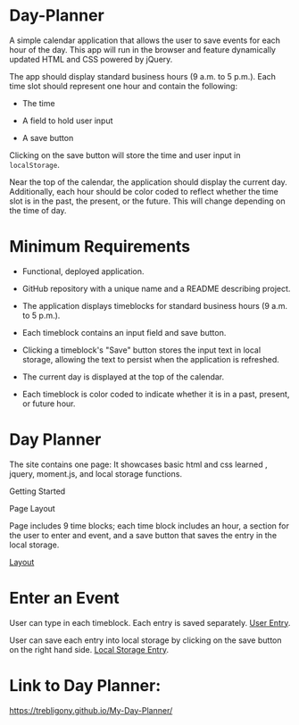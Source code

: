 # Day-Planner

A simple calendar application that allows the user to save events for each hour of the day. This app will run in the browser and feature dynamically updated HTML and CSS powered by jQuery.

The app should display standard business hours (9 a.m. to 5 p.m.). Each time slot should represent one hour and contain the following:

* The time

* A field to hold user input

* A save button

Clicking on the save button will store the time and user input in `localStorage`.

Near the top of the calendar, the application should display the current day. Additionally, each hour should be color coded to reflect whether the time slot is in the past, the present, or the future. This will change depending on the time of day.

# Minimum Requirements

* Functional, deployed application.

* GitHub repository with a unique name and a README describing project.

* The application displays timeblocks for standard business hours (9 a.m. to 5 p.m.).

* Each timeblock contains an input field and save button.

* Clicking a timeblock's "Save" button stores the input text in local storage, allowing the text to persist when the application is refreshed.

* The current day is displayed at the top of the calendar.

* Each timeblock is color coded to indicate whether it is in a past, present, or future hour.

# Day Planner
The site contains one page:
It showcases basic html and css learned , jquery, moment.js, and local storage functions.

Getting Started

Page Layout

Page includes 9 time blocks; each time block includes an hour, a section for the user to enter and event, and a save button that saves the entry in the local storage.

[Layout](Assets/Images/My-Day-Planner_layout.png)

# Enter an Event
User can type in each timeblock. Each entry is saved separately. 
[User Entry](Assets/Images/Plan-Text.png). 
 
User can save each entry into local storage by clicking on the save button on the right hand side. [Local Storage Entry](Assets/Images/Local-Storage.png).  

# Link to Day Planner: 

https://trebligony.github.io/My-Day-Planner/

